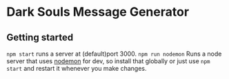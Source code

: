 # Dark Souls Message Generator

## Getting started
`npm start` runs a server at (default)port 3000. 
`npm run nodemon` Runs a node server that uses [nodemon](https://www.npmjs.com/package/nodemon) for dev, so install that globally or just use `npm start` and restart it whenever you make changes.